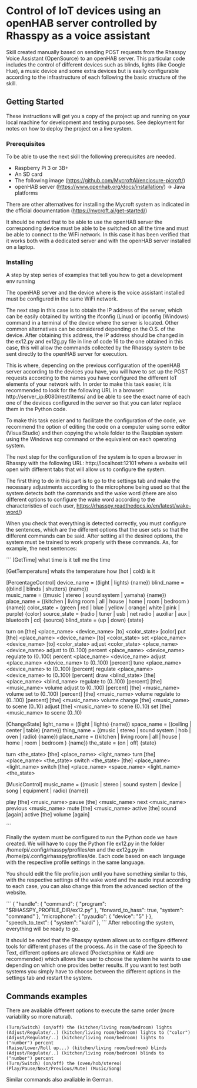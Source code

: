 # Control of IoT devices using an openHAB server controlled by Rhasspy as a voice assistant

Skill created manually based on sending POST requests from the Rhasspy Voice Assistant (OpenSource) to an openHAB server. This particular code includes the control of different devices such as blinds, lights (like Google Hue), a music device and some extra devices but is easily configurable according to the infrastructure of each following the basic structure of the skill.

## Getting Started

These instructions will get you a copy of the project up and running on your local machine for development and testing purposes. See deployment for notes on how to deploy the project on a live system.

### Prerequisites

To be able to use the next skill the following prerequisites are needed.

* Raspberry Pi 3 or 3B+
* An SD card
* The following image (https://github.com/MycroftAI/enclosure-picroft/)
* openHAB server (https://www.openhab.org/docs/installation/) -> Java platforms

There are other alternatives for installing the Mycroft system as indicated in the official documentation (https://mycroft.ai/get-started/)

It should be noted that to be able to use the openHAB server the corresponding device must be able to be switched on all the time and must be able to connect to the WiFi network. In this case it has been verified that it works both with a dedicated server and with the openHAB server installed on a laptop.


### Installing

A step by step series of examples that tell you how to get a development env running

The openHAB server and the device where is the voice assistant installed must be configured in the same WiFi network.

The next step in this case is to obtain the IP address of the server, which can be easily obtained by writing the ifconfig (Linux) or ipconfig (Windows) command in a terminal of the device where the server is located. Other common alternatives can be considered depending on the O.S. of the device. After obtaining this address, the IP address should be changed in the ex12.py and ex12g.py file in line of code 16 to the one obtained in this case, this will allow the commands collected by the Rhasspy system to be sent directly to the openHAB server for execution.


This is where, depending on the previous configuration of the openHAB server according to the devices you have, you will have to set up the POST requests according to the names you have configured the different IoT elements of your network with. In order to make this task easier, it is recommended to look for the following URL in a browser: http://server_ip:8080/rest/items/ and be able to see the exact name of each one of the devices configured in the server so that you can later replace them in the Python code.

To make this task easier and to facilitate the configuration of the code, we recommend the option of editing the code on a computer using some editor (VisualStudio) and then copying the whole folder to the Raspbian system using the Windows scp command or the equivalent on each operating system.

The next step for the configuration of the system is to open a browser in Rhasspy with the following URL: http://localhost:12101 where a website will open with different tabs that will allow us to configure the system.

The first thing to do in this part is to go to the settings tab and make the necessary adjustments according to the microphone being used so that the system detects both the commands and the wake word (there are also different options to configure the wake word according to the characteristics of each user, https://rhasspy.readthedocs.io/en/latest/wake-word/)

When you check that everything is detected correctly, you must configure the sentences, which are the different options that the user sets so that the different commands can be said. After setting all the desired options, the system must be trained to work properly with these commands. As, for example, the next sentences:



´´´
[GetTime]
what time is it
tell me the time

[GetTemperature]
whats the temperature
how (hot | cold) is it

[PercentageControl]
device_name = ((light | lights) {name})
blind_name = ((blind | blinds | shutters) {name})  
music_name = ((music | stereo | sound system | yamaha) {name}) 
place_name = ((kitchen | living room | all | house | home | room | bedroom ) {name}) 
color_state = (green | red | blue | yellow | orange| white | pink | purple) {color}
source_state = (radio | tuner | usb | net radio | auxiliar | aux | bluetooth | cd) {source}
blind_state = (up | down) {state}

turn on [the] <place_name> <device_name> [to] <color_state> [color]
put [the] <place_name> <device_name> [to] <color_state>
set <place_name> <device_name> [to] <color_state>
adjust <color_state> <place_name> <device_name>
adjust to (0..100) percent <place_name> <device_name> 
regulate to (0..100) percent <place_name> <device_name> 
adjust <place_name> <device_name> to (0..100) [percent]
tune <place_name> <device_name> to (0..100) [percent]
regulate <place_name> <device_name> to (0..100) [percent] 
draw <blind_state> [the] <place_name> <blind_name> 
regulate to (0..100) [percent] [the] <music_name> volume
adjust to (0..100) [percent] [the] <music_name> volume
set to (0..100) [percent] [the] <music_name> volume
regulate to (0..100) [percent] [the] <music_name> volume
change [the] <music_name> to scene (0..10)
adjust [the] <music_name> to scene (0..10)
set [the] <music_name> to scene (0..10)

[ChangeState]
light_name = ((light | lights) {name}) 
space_name = ((ceiling | center | table) {name}) 
thing_name = ((music | stereo | sound system | hob | oven | radio) {name}) 
place_name = ((kitchen | living room | all | house | home | room | bedroom ) {name}) 
the_state = (on | off) {state}

turn <the_state> [the] <place_name> <light_name>
turn [the] <place_name> <the_state>
switch <the_state> [the] <place_name> <light_name>
switch [the] <place_name> <space_name> <light_name> <the_state> 

[MusicControl]
music_name = ((music | stereo | sound system | device | song | equipment | radio) {name}) 

play [the] <music_name>
pause [the] <music_name>
next <music_name>
previous <music_name>
mute [the] <music_name>
active [the] sound [again]
active [the] volume [again]  


´´´

Finally the system must be configured to run the Python code we have created. We will have to copy the Python file ex12.py in the folder /home/pi/.config/rhasspy/profiles/en and the ex12g.py in /home/pi/.config/rhasspy/profiles/de. Each code based on each language with the respective profile settings in the same language.

You should edit the file profile.json until you have something similar to this, with the respective settings of the wake word and the audio input according to each case, you can also change this from the advanced section of the website.

´´´
{
    "handle": {
        "command": {
            "program": "$RHASSPY_PROFILE_DIR/ex12.py"
        },
        "forward_to_hass": true,
        "system": "command"
    },
    "microphone": {
        "pyaudio": {
            "device": "5"
        }
    },
    "speech_to_text": {
        "system": "kaldi"
    },
´´´
After rebooting the system, everything will be ready to go.

It should be noted that the Rhasspy system allows us to configure different tools for different phases of the process. As in the case of the Speech to Text, different options are allowed (Pocketsphinx or Kaldi are recommended) which allows the user to choose the system he wants to use depending on which one provides better results. If you want to test both systems you simply have to choose between the different options in the settings tab and restart the system.



## Commands examples

There are avaliable different options to execute the same order (more variability so more natural).

```
(Turn/Switch) (on/off) the (kitchen/living room/bedroom) lights
(Adjust/Regulate/..) (kitchen/living room/bedroom) lights to ("color")
(Adjust/Regulate/..) (kitchen/living room/bedroom) lights to ("number") percent
(Raise/Lower/Roll up...) (kitchen/living room/bedroom) blinds
(Adjust/Regulate/..) (kitchen/living room/bedroom) blinds to ("number") percent
(Turn/Switch) (on/off) the (oven/hob/stereo)
(Play/Pause/Next/Previous/Mute) (Music/Song)

```

Similar commands also avaliable in German.